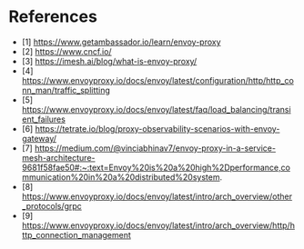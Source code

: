 # References

- [1] https://www.getambassador.io/learn/envoy-proxy
- [2] https://www.cncf.io/
- [3] https://imesh.ai/blog/what-is-envoy-proxy/
- [4] https://www.envoyproxy.io/docs/envoy/latest/configuration/http/http_conn_man/traffic_splitting
- [5] https://www.envoyproxy.io/docs/envoy/latest/faq/load_balancing/transient_failures
- [6] https://tetrate.io/blog/proxy-observability-scenarios-with-envoy-gateway/
- [7] https://medium.com/@vinciabhinav7/envoy-proxy-in-a-service-mesh-architecture-9681f58fae50#:~:text=Envoy%20is%20a%20high%2Dperformance,communication%20in%20a%20distributed%20system.
- [8] https://www.envoyproxy.io/docs/envoy/latest/intro/arch_overview/other_protocols/grpc
- [9] https://www.envoyproxy.io/docs/envoy/latest/intro/arch_overview/http/http_connection_management
